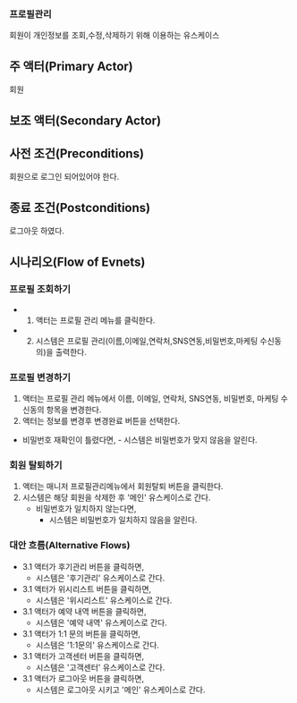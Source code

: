 ### 프로필관리
회원이 개인정보를 조회,수정,삭제하기 위해 이용하는 유스케이스

## 주 액터(Primary Actor)
회원

## 보조 액터(Secondary Actor)


## 사전 조건(Preconditions)
회원으로 로그인 되어있어야 한다.

## 종료 조건(Postconditions)
로그아웃 하였다.

## 시나리오(Flow of Evnets)

### 프로필 조회하기
- 1. 액터는 프로필 관리 메뉴를 클릭한다.
- 2. 시스템은 프로필 관리(이름,이메일,연락처,SNS연동,비밀번호,마케팅 수신동의)을  출력한다.


### 프로필 변경하기 
1. 액터는 프로필 관리 메뉴에서 이름, 이메일, 연락처, SNS연동, 비밀번호, 마케팅 수신동의 항목을 변경한다.
2. 액터는 정보를 변경후 변경완료 버튼을 선택한다.
  - 비밀번호 재확인이 틀렸다면,
        - 시스템은 비밀번호가 맞지 않음을 알린다.

### 회원 탈퇴하기

1. 액터는 매니저 프로필관리메뉴에서 회원탈퇴 버튼을 클릭한다.
2. 시스템은 해당 회원을 삭제한 후 '메인' 유스케이스로 간다.
    - 비밀번호가 일치하지 않는다면,
        - 시스템은 비밀번호가 일치하지 않음을 알린다.


### 대안 흐름(Alternative Flows)

- 3.1 액터가 후기관리 버튼을 클릭하면,
    - 시스템은 '후기관리' 유스케이스로 간다.
- 3.1 액터가 위시리스트 버튼을 클릭하면,
    - 시스템은 '위시리스트' 유스케이스로 간다.
- 3.1 액터가 예약 내역 버튼을 클릭하면,
    - 시스템은 '예약 내역' 유스케이스로 간다.
- 3.1 액터가 1:1 문의 버튼을 클릭하면,
    - 시스템은 '1:1문의' 유스케이스로 간다.
- 3.1 액터가 고객센터 버튼을 클릭하면,
    - 시스템은 '고객센터' 유스케이스로 간다.
- 3.1 액터가 로그아웃 버튼을 클릭하면,
    - 시스템은 로그아웃 시키고 '메인' 유스케이스로 간다.






